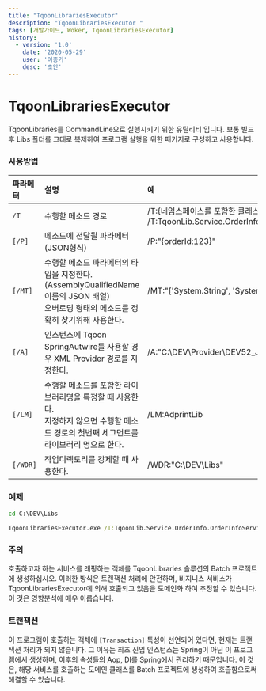 ```yaml
---
title: "TqoonLibrariesExecutor"
description: "TqoonLibrariesExecutor "
tags: [개발가이드, Woker, TqoonLibrariesExecutor]
history:
  - version: '1.0'
    date: '2020-05-29'
    user: '이종기'
    desc: '초안'
---
```


# TqoonLibrariesExecutor

TqoonLibraries를 CommandLine으로 실행시키기 위한 유틸리티 입니다.
보통 빌드 후 Libs 폴더를 그대로 복제하여 프로그램 실행을 위한 패키지로 구성하고 사용합니다.

### 사용방법

| 파라메터 | 설명 | 예 |
| :--- | :--- |:--- |
| `/T` | 수행할 메소드 경로 | /T:{네임스페이스를 포함한 클래스경로}.{메소드명}<br>/T:TqoonLib.Service.OrderInfo.OrderInfoService.GetOrderItemUserView |
| `[/P]` | 메소드에 전달될 파라메터(JSON형식) | /P:"\{orderId:123\}" |
| `[/MT]` | 수행할 메소드 파라메터의 타입을 지정한다.(AssemblyQualifiedName 이름의 JSON 배열)<br>오버로딩 형태의 메소드를 정확히 찾기위해 사용한다. | /MT:"['System.String', 'System.Int32']" |
| `[/A]` | 인스턴스에 Tqoon SpringAutwire를 사용할 경우 XML Provider 경로를 지정한다. | /A:"C:\DEV\Provider\DEV52_JP_AdprintNewDB\AppContext.xml" |
| `[/LM]` | 수행할 메소드를 포함한 라이브러리명을 특정할 때 사용한다.<br>지정하지 않으면 수행할 메소드 경로의 첫번째 세그먼트를 라이브러리 명으로 한다. | /LM:AdprintLib |
| `[/WDR]` | 작업디렉토리를 강제할 때 사용한다. | /WDR:"C:\DEV\Libs" |

### 예제

```bat
cd C:\DEV\Libs

TqoonLibrariesExecutor.exe /T:TqoonLib.Service.OrderInfo.OrderInfoService.GetOrderItemUserView /P:"{orderId: 123}" /A:"C:\DEV\Provider\DEV52_JP_AdprintNewDB\AppContext.xml"
```

### 주의

호출하고자 하는 서비스를 래핑하는 객체를 TqoonLibraries 솔루션의 Batch 프로젝트에 생성하십시오. 이러한 방식은 트랜잭션   처리에 안전하며, 비지니스 서비스가 TqoonLibrariesExecutor에 의해 호출되고 있음을 도메인화 하여 추정할 수 있습니다.
이 것은 영향분석에 매우 이롭습니다.

### 트랜잭션

이 프로그램이 호출하는 객체에 `[Transaction]` 특성이 선언되어 있다면, 현재는 트랜잭션 처리가 되지 않습니다.
그 이유는 최초 진입 인스턴스는 Spring이 아닌 이 프로그램에서 생성하며, 이후의 속성들의 Aop, DI를 Spring에서 관리하기 때문입니다. 이 것은, 해당 서비스를 호출하는 도메인 클래스를 Batch 프로젝트에 생성하여 호출함으로써 해결할 수 있습니다.